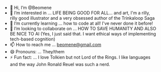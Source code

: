 - 👋 Hi, I’m @Beomene
- 👀 I’m interested in ... LIFE BEING GOOD FOR ALL... and art, I'm a rilly, rilly good illustrator and a very obsessed author of the Trinkaloop Saga
- 🌱 I’m currently learning ... how to code at all! I've never done it before!
- 💞️ I’m looking to collaborate on ... HOW TO SAVE HUMANITY AND ALSO BE NICE TO AI (Yes, I just said that. I want ethical ways of implementing tech-based cognition) 
- 📫 How to reach me ... beomene@gmail.com
- 😄 Pronouns: ... They/them  
- ⚡ Fun fact: ... I love Tolkien but not Lord of the Rings. I like languages and the way John Ronald Reuel was such a nerd.

<!---
Beomene/Beomene is a ✨ special ✨ repository because its `README.md` (this file) appears on your GitHub profile.
You can click the Preview link to take a look at your changes.
--->
